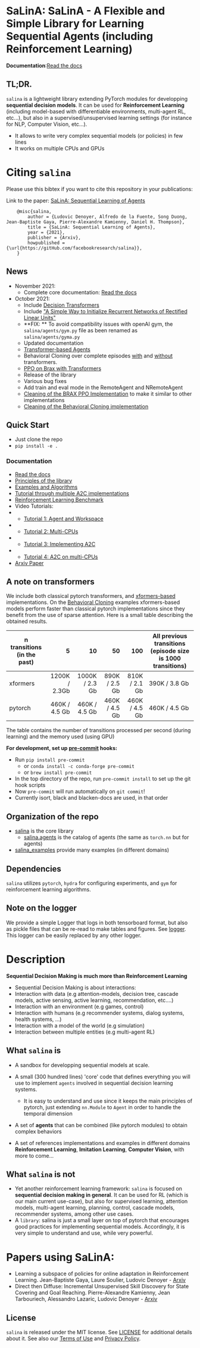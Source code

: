 # SaLinA: SaLinA - A Flexible and Simple Library for Learning Sequential Agents (including Reinforcement Learning)

**Documentation**:[Read the docs](https://salina.readthedocs.io/en/latest/)

## TL;DR.

`salina` is a lightweight library extending PyTorch modules for developping **sequential decision models**.  It can be used for **Reinforcement Learning** (including model-based with differentiable environments, multi-agent RL, etc...), but also in a supervised/unsupervised learning settings (for instance for NLP, Computer Vision, etc...).
* It allows to write very complex sequential models (or policies) in few lines
* It works on multiple CPUs and GPUs

# Citing `salina`

Please use this bibtex if you want to cite this repository in your publications:

Link to the paper: [SaLinA: Sequential Learning of Agents](https://arxiv.org/abs/2110.07910)

```
    @misc{salina,
        author = {Ludovic Denoyer, Alfredo de la Fuente, Song Duong, Jean-Baptiste Gaya, Pierre-Alexandre Kamienny, Daniel H. Thompson},
        title = {SaLinA: Sequential Learning of Agents},
        year = {2021},
        publisher = {Arxiv},
        howpublished = {\url{https://gitHub.com/facebookresearch/salina}},
    }

```

## News
* November 2021:
  * Complete core documentation: [Read the docs](https://salina.readthedocs.io/en/latest/)
* October 2021:
  * Include [Decision Transformers](https://arxiv.org/abs/2106.01345)
  * Include ["A Simple Way to Initialize Recurrent Networks of Rectified Linear Units"](https://arxiv.org/abs/1504.00941)
  * **FIX: ** To avoid compatibility issues with openAI gym, the `salina/agents/gym.py` file as been renamed as `salina/agents/gyma.py`
  * Updated documentation
  * [Transformer-based Agents](salina/agents/transformers.py)
  * Behavioral Cloning over complete episodes [with](salina_examples/offline_rl/bc_on_full_episodes/gym_transformer.yaml) and [without](salina_examples/offline_rl/bc_on_full_episodes/gym.yaml) transformers.
  * [PPO on Brax with Transformers](salina_examples/rl/ppo_brax_transformer)
  * Release of the library
  * Various bug fixes
  * Add train and eval mode in the RemoteAgent and NRemoteAgent
  * [Cleaning of the BRAX PPO Implementation](salina_examples/rl/ppo_brax) to make it similar to other implementations
  * [Cleaning of the Behavioral Cloning implementation](salina_examples/offline_rl/bc)

## Quick Start

* Just clone the repo
* `pip install -e .`

### Documentation

* [Read the docs](https://salina.readthedocs.io/en/latest/)
* [Principles of the library](md_docs/)
* [Examples and Algorithms](salina_examples/)
* [Tutorial through multiple A2C implementations](salina_examples/rl/a2c)
* [Reinforcement Learning Benchmark](salina_examples/rl/BENCHMARK.md)
* Video Tutorials:
* * [Tutorial 1: Agent and Workspace](https://youtu.be/CSkkoq_k5zU)
* * [Tutorial 2: Multi-CPUs](https://youtu.be/I-trJWUJDMo)
* * [Tutorial 3: Implementing A2C](https://youtu.be/Mec8GEEQYhU)
* * [Tutorial 4: A2C on multi-CPUs](https://youtu.be/euDqlmcC_1Q)
* [Arxiv Paper](https://arxiv.org/abs/2110.07910)

## A note on transformers

We include both classical pytorch transformers, and [xformers-based](https://github.com/facebookresearch/xformers) implementations. On the [Behavioral Cloning](https://github.com/facebookresearch/salina/tree/main/salina_examples/offline_rl/bc_on_full_episodes) examples xformers-based models perform faster than classical pytorch implementations since they benefit from the use of sparse attention. Here is a small table describing the obtained results.

| n transitions (in the past) |             5 |             10 |            50 |           100 | All previous transitions (episode size is 1000 transitions) |
|-----------------------------|--------------:|---------------:|--------------:|--------------:|-------------------------------------------------------------|
| xformers                    | 1200K / 2.3Gb | 1000K / 2.3 Gb | 890K / 2.5 Gb | 810K / 2.1 Gb | 390K / 3.8 Gb                                               |
| pytorch                     | 460K / 4.5 Gb | 460K / 4.5 Gb  | 460K / 4.5 Gb | 460K / 4.5 Gb | 460K / 4.5 Gb                                               |

The table contains the number of transitions processed per second (during learning) and the memory used (using GPU)

**For development, set up [pre-commit](https://pre-commit.com) hooks:**

* Run `pip install pre-commit`
    * or `conda install -c conda-forge pre-commit`
    * or `brew install pre-commit`
* In the top directory of the repo, run `pre-commit install` to set up the git hook scripts
* Now `pre-commit` will run automatically on `git commit`!
* Currently isort, black and blacken-docs are used, in that order

## Organization of the repo

* [salina](salina/) is the core library
  * [salina.agents](salina/agents/) is the catalog of agents (the same as `torch.nn` but for agents)
* [salina_examples](salina_examples/) provide many examples (in different domains)

## Dependencies

`salina` utilizes `pytorch`, `hydra` for configuring experiments, and `gym` for reinforcement learning algorithms.

## Note on the logger

We provide a simple Logger that logs in both tensorboard format, but also as pickle files that can be re-read to make tables and figures. See [logger](salina/logger.py). This logger can be easily replaced by any other logger.

# Description

**Sequential Decision Making is much more than Reinforcement Learning**

* Sequential Decision Making is about interactions:
 * Interaction with data (e.g attention-models, decision tree, cascade models, active sensing, active learning, recommendation, etc….)
 * Interaction with an environment (e.g games, control)
 * Interaction with humans (e.g recommender systems, dialog systems, health systems, …)
 * Interaction with a model of the world (e.g simulation)
 * Interaction between multiple entities (e.g multi-agent RL)


## What `salina` is

* A sandbox for developping sequential models at scale.

* A small (300 hundred lines) 'core' code that defines everything you will use to implement `agents` involved in sequential decision learning systems.
  * It is easy to understand and use since it keeps the main principles of pytorch, just extending `nn.Module` to `Agent` in order to handle the temporal dimension
* A set of **agents** that can be combined (like pytorch modules) to obtain complex behaviors
* A set of references implementations and examples in different domains **Reinforcement Learning**, **Imitation Learning**, **Computer Vision**, with more to come...

## What `salina` is not

* Yet another reinforcement learning framework: `salina` is focused on **sequential decision making in general**. It can be used for RL (which is our main current use-case), but also for supervised learning, attention models, multi-agent learning, planning, control, cascade models, recommender systems, among other use cases.
* A `library`: salina is just a small layer on top of pytorch that encourages good practices for implementing sequential models. Accordingly, it is very simple to understand and use, while very powerful.



# Papers using SaLinA:
* Learning a subspace of policies for online adaptation in Reinforcement Learning. Jean-Baptiste Gaya, Laure Soulier, Ludovic Denoyer - [Arxiv](https://arxiv.org/abs/2110.05169)
* Direct then Diffuse: Incremental Unsupervised Skill Discovery for State Covering and Goal Reaching. Pierre-Alexandre Kamienny, Jean Tarbouriech, Alessandro Lazaric, Ludovic Denoyer - [Arxiv](https://arxiv.org/abs/2110.14457)

## License

`salina` is released under the MIT license. See [LICENSE](LICENSE) for additional details about it.
See also our [Terms of Use](https://opensource.facebook.com/legal/terms) and [Privacy Policy](https://opensource.facebook.com/legal/privacy).
